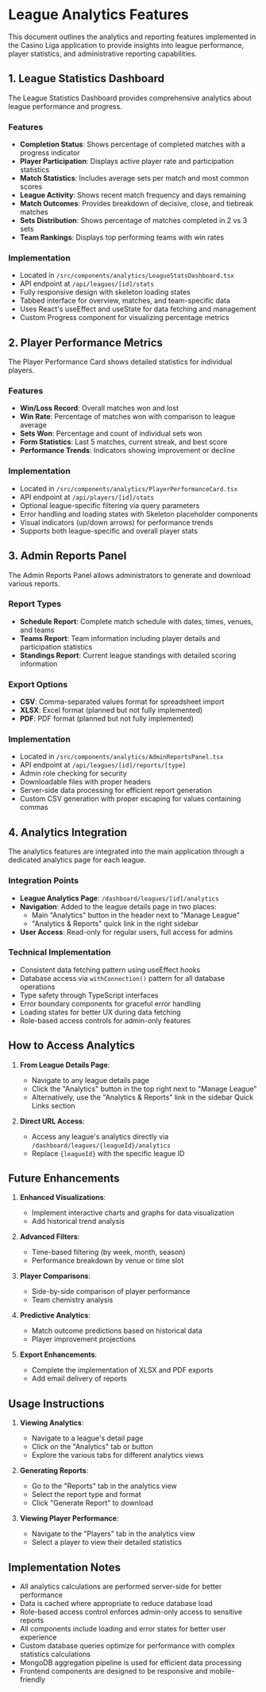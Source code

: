# League Analytics Features

This document outlines the analytics and reporting features implemented in the Casino Liga application to provide insights into league performance, player statistics, and administrative reporting capabilities.

## 1. League Statistics Dashboard

The League Statistics Dashboard provides comprehensive analytics about league performance and progress.

### Features

- **Completion Status**: Shows percentage of completed matches with a progress indicator
- **Player Participation**: Displays active player rate and participation statistics
- **Match Statistics**: Includes average sets per match and most common scores
- **League Activity**: Shows recent match frequency and days remaining
- **Match Outcomes**: Provides breakdown of decisive, close, and tiebreak matches
- **Sets Distribution**: Shows percentage of matches completed in 2 vs 3 sets
- **Team Rankings**: Displays top performing teams with win rates

### Implementation

- Located in `/src/components/analytics/LeagueStatsDashboard.tsx`
- API endpoint at `/api/leagues/[id]/stats`
- Fully responsive design with skeleton loading states
- Tabbed interface for overview, matches, and team-specific data
- Uses React's useEffect and useState for data fetching and management
- Custom Progress component for visualizing percentage metrics

## 2. Player Performance Metrics

The Player Performance Card shows detailed statistics for individual players.

### Features

- **Win/Loss Record**: Overall matches won and lost
- **Win Rate**: Percentage of matches won with comparison to league average
- **Sets Won**: Percentage and count of individual sets won
- **Form Statistics**: Last 5 matches, current streak, and best score
- **Performance Trends**: Indicators showing improvement or decline

### Implementation

- Located in `/src/components/analytics/PlayerPerformanceCard.tsx`
- API endpoint at `/api/players/[id]/stats`
- Optional league-specific filtering via query parameters
- Error handling and loading states with Skeleton placeholder components
- Visual indicators (up/down arrows) for performance trends
- Supports both league-specific and overall player stats

## 3. Admin Reports Panel

The Admin Reports Panel allows administrators to generate and download various reports.

### Report Types

- **Schedule Report**: Complete match schedule with dates, times, venues, and teams
- **Teams Report**: Team information including player details and participation statistics
- **Standings Report**: Current league standings with detailed scoring information

### Export Options

- **CSV**: Comma-separated values format for spreadsheet import
- **XLSX**: Excel format (planned but not fully implemented)
- **PDF**: PDF format (planned but not fully implemented)

### Implementation

- Located in `/src/components/analytics/AdminReportsPanel.tsx`
- API endpoint at `/api/leagues/[id]/reports/[type]`
- Admin role checking for security
- Downloadable files with proper headers
- Server-side data processing for efficient report generation
- Custom CSV generation with proper escaping for values containing commas

## 4. Analytics Integration

The analytics features are integrated into the main application through a dedicated analytics page for each league.

### Integration Points

- **League Analytics Page**: `/dashboard/leagues/[id]/analytics`
- **Navigation**: Added to the league details page in two places:
  - Main "Analytics" button in the header next to "Manage League"
  - "Analytics & Reports" quick link in the right sidebar
- **User Access**: Read-only for regular users, full access for admins

### Technical Implementation

- Consistent data fetching pattern using useEffect hooks
- Database access via `withConnection()` pattern for all database operations
- Type safety through TypeScript interfaces
- Error boundary components for graceful error handling
- Loading states for better UX during data fetching
- Role-based access controls for admin-only features

## How to Access Analytics

1. **From League Details Page**:
   - Navigate to any league details page
   - Click the "Analytics" button in the top right next to "Manage League"
   - Alternatively, use the "Analytics & Reports" link in the sidebar Quick Links section

2. **Direct URL Access**:
   - Access any league's analytics directly via `/dashboard/leagues/{leagueId}/analytics`
   - Replace `{leagueId}` with the specific league ID

## Future Enhancements

1. **Enhanced Visualizations**:
   - Implement interactive charts and graphs for data visualization
   - Add historical trend analysis

2. **Advanced Filters**:
   - Time-based filtering (by week, month, season)
   - Performance breakdown by venue or time slot

3. **Player Comparisons**:
   - Side-by-side comparison of player performance
   - Team chemistry analysis

4. **Predictive Analytics**:
   - Match outcome predictions based on historical data
   - Player improvement projections

5. **Export Enhancements**:
   - Complete the implementation of XLSX and PDF exports
   - Add email delivery of reports

## Usage Instructions

1. **Viewing Analytics**:
   - Navigate to a league's detail page
   - Click on the "Analytics" tab or button
   - Explore the various tabs for different analytics views

2. **Generating Reports**:
   - Go to the "Reports" tab in the analytics view
   - Select the report type and format
   - Click "Generate Report" to download

3. **Viewing Player Performance**:
   - Navigate to the "Players" tab in the analytics view
   - Select a player to view their detailed statistics

## Implementation Notes

- All analytics calculations are performed server-side for better performance
- Data is cached where appropriate to reduce database load
- Role-based access control enforces admin-only access to sensitive reports
- All components include loading and error states for better user experience
- Custom database queries optimize for performance with complex statistics calculations
- MongoDB aggregation pipeline is used for efficient data processing
- Frontend components are designed to be responsive and mobile-friendly
